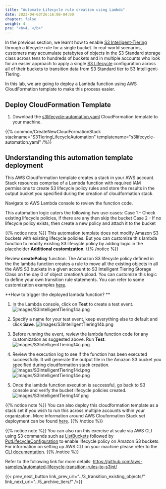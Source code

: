 ```yaml
---
title: "Automate Lifecycle rule creation using Lambda"
date: 2023-04-03T26:16:08-04:00
chapter: false
weight: 4
pre: "<b>4. </b>"
---
```


In the previous section, we learnt how to enable [S3 Intelligent-Tiering](https://aws.amazon.com/s3/storage-classes/intelligent-tiering/) through a lifecycle rule for a single bucket.
In real-world scenarios, customers may accumulate petabytes of objects in the S3 Standard storage class across tens to hundreds of buckets and in multiple accounts who look for an easier approach to apply a single [S3 Lifecycle](https://docs.aws.amazon.com/AmazonS3/latest/userguide/object-lifecycle-mgmt.html) configuration across all of their buckets to transition data from S3 Standard tier to S3 Intelligent-Tiering.

In this lab, we are going to deploy a Lambda function using AWS CloudFormation template to make this process easier.

## Deploy CloudFormation Template

1. Download the [s3lifecycle-automation.yaml](/Cost/100_S3_Intelligent_Tiering/Code/s3lifecycle-automation.yaml) CloudFormation template to your machine.

{{% common/CreateNewCloudFormationStack stackname="S3TieringLifecycleAutomation" templatename="s3lifecycle-automation.yaml" /%}}

## Understanding this automation template deployment

This AWS Cloudformation template creates a stack in your AWS account. Stack resources comprise of a Lambda function with required IAM permissions to create S3 lifecycle policy rules and store the results in the output bucket you specified during the creation of cloudformation stack.

Navigate to AWS Lambda console to review the function code.

This automation logic caters the following two use-cases:
Case 1 - Check existing lifecycle policies, if there are any then skip the bucket
Case 2 - If no lifecycle policy exists, then create a new policy and attach it to the bucket

{{% notice note %}}
This automation template does not modify Amazon S3 buckets with existing lifecycle policies. But you can customize this lambda function to modify existing S3 lifecycle policy by adding logic in the placeholder **Additional customization**.
{{% /notice %}}

Review **createPolicy** function. The Amazon S3 lifecycle policy defined in the the lambda function creates a rule to move all the existing objects in all the AWS S3 buckets in a given account to S3 Intelligent Tiering Storage Class on the day 0 of object creation/upload. You can customize this logic to define your own transition rule statements. You can refer to some customization examples [here](https://docs.aws.amazon.com/AmazonS3/latest/userguide/lifecycle-configuration-examples.html).

**How to trigger the deployed lambda function? **

1. In the Lambda console, click on **Test** to create a test event.
![Images/S3IntelligentTiering14a.png](/Cost/100_S3_Intelligent_Tiering/Images/S3-IntelligentTiering-14a.png)

2. Specify a name for your test event, keep everything else to default and click **Save**.
![Images/S3IntelligentTiering14b.png](/Cost/100_S3_Intelligent_Tiering/Images/S3-IntelligentTiering-14b.png)

3. Before running the event, review the lambda function code for any customization as suggested above. Run **Test**.
![Images/S3IntelligentTiering14c.png](/Cost/100_S3_Intelligent_Tiering/Images/S3-IntelligentTiering-14c.png)

4. Review the execution log to see if the function has been executed successfully. It will generate the output file in the Amazon S3 bucket you specified during cloudformation stack creation.
![Images/S3IntelligentTiering14d.png](/Cost/100_S3_Intelligent_Tiering/Images/S3-IntelligentTiering-14d.png)
![Images/S3IntelligentTiering14e.png](/Cost/100_S3_Intelligent_Tiering/Images/S3-IntelligentTiering-14e.png)

5. Once the lambda function execution is successful, go back to S3 console and verify the bucket lifecycle policies created.
![Images/S3IntelligentTiering14f.png](/Cost/100_S3_Intelligent_Tiering/Images/S3-IntelligentTiering-14f.png)

{{% notice note %}}
You can also deploy this cloudformation template as a stack set if you wish to run this across multiple accounts within your organization. More information around AWS Clouformation Stack set deployment can be found [here](https://docs.aws.amazon.com/AWSCloudFormation/latest/UserGuide/stacksets-getting-started-create.html#stacksets-getting-started-create-self-managed-console).
{{% /notice %}}

{{% notice note %}}
You can also run this exercise at scale via AWS CLI using S3 commands such as [ListBuckets](https://docs.aws.amazon.com/cli/latest/reference/s3api/list-buckets.html) followed by [PutLifecycleConfiguration](https://docs.aws.amazon.com/cli/latest/reference/s3api/put-bucket-lifecycle.html) to enable lifecycle policy on Amazon S3 buckets. For information on setting up AWS CLI on your machine please refer to the [CLI documentation](https://docs.aws.amazon.com/cli/latest/userguide/cli-chap-getting-started.html).
{{% /notice %}}

Refer to the following link for more details:
https://github.com/aws-samples/automated-lifecycle-transition-rules-to-s3int/

{{< prev_next_button link_prev_url="../3_transition_existing_objects/" link_next_url="../5_archive_tiers/" />}}